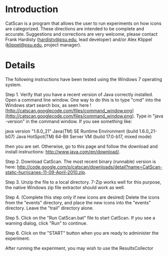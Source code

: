 # Introduction #

CatScan is a program that allows the user to run experiments on how icons are categorized. These directions are intended to be complete and accurate. Suggestions and corrections are very welcome, please contact Frank Hardisty (hardisty@psu.edu, lead developer) and/or Alex Klippel (klippel@psu.edu, project manager).

# Details #

The following instructions have been tested using the Windows 7 operating system.

Step 1. Verify that you have a recent version of Java correctly installed. Open a command line window. One way to do this is to type "cmd" into the Windows start search box, as seen here ![http://catscan.googlecode.com/files/command_window.png](http://catscan.googlecode.com/files/command_window.png). Type in "java -version" in the command window. If you see something like:

java version "1.6.0\_21"
Java(TM) SE Runtime Environment (build 1.6.0\_21-b07)
Java HotSpot(TM) 64-Bit Server VM (build 17.0-b17, mixed mode)

then you are set. Otherwise, go to this page and follow the download and install instructions: http://www.java.com/en/download/.

Step 2. Download CatScan. The most recent binary (runnable) version is here: http://code.google.com/p/catscan/downloads/detail?name=CatScan-static-hurricanes-11-09-April-2010.zip.

Step 3. Unzip the file to a local directory. 7-Zip works well for this purpose, the native Windows zip file extractor should work as well.

Step 4. (Complete this step only if new icons are desired) Delete the icons from the "events" directory, and place the new icons into the "events" directory. Leave the "trail" directory alone.

Step 5. Click on the "Run CatScan.bat" file to start CatScan. If you see a warning dialog, click "Run" to continue.

Step 6. Click on the "START" button when you are ready to administer the experiment.

After running the experiment, you may wish to use the ResultsCollector